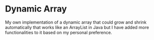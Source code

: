 # Dynamic Array
My own implementation of a dynamic array that could grow and shrink automatically that works like an ArrayList in Java but I have added more functionalities to it based on my personal preference.
